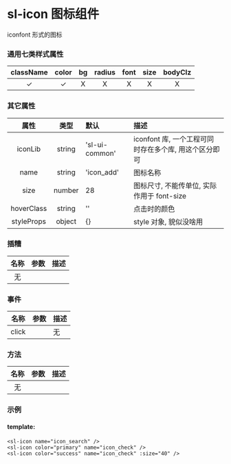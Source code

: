 # sl-icon 图标组件

iconfont 形式的图标

### 通用七类样式属性

| className |  color   |  bg   | radius | font  | size  | bodyClz |
| :-------: | :------: | :---: | :----: | :---: | :---: | :-----: |
| &#10003;  | &#10003; | &Chi; | &Chi;  | &Chi; | &Chi; |  &Chi;  |

### 其它属性

|    属性    |  类型  | 默认           | 描述                                                  |
| :--------: | :----: | :------------- | :---------------------------------------------------- |
|  iconLib   | string | 'sl-ui-common' | iconfont 库, 一个工程可同时存在多个库, 用这个区分即可 |
|    name    | string | 'icon_add'     | 图标名称                                              |
|    size    | number | 28             | 图标尺寸, 不能传单位, 实际作用于 font-size            |
| hoverClass | string | ''             | 点击时的颜色                                          |
| styleProps | object | {}             | style 对象, 貌似没啥用                                |

### 插糟

| 名称 | 参数 | 描述 |
| :--: | :--: | ---- |
|  无  |      |      |

### 事件

| 名称  | 参数 | 描述 |
| :---: | :--: | ---- |
| click |      | 无   |

### 方法

| 名称 | 参数 | 描述 |
| :--: | :--: | ---- |
|  无  |      |      |

### 示例

#### template:

```
<sl-icon name="icon_search" />
<sl-icon color="primary" name="icon_check" />
<sl-icon color="success" name="icon_check" :size="40" />
```
